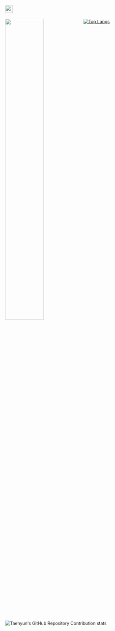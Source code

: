 # <img src="https://media.giphy.com/media/hvRJCLFzcasrR4ia7z/giphy.gif" width="25px"> 


<a href="#">
  <img align="left" src="https://github-readme-stats.vercel.app/api?username=Yeom-JinHo&show_icons=true&theme=vue&hide_border=true"  width=50%
  height=auto />
  

[![Top Langs](https://github-readme-stats.vercel.app/api/top-langs/?username=Yeom-JinHo&layout=compact&hide_border=true)](https://github.com/Yeom-JinHo)
  

![Taehyun's GitHub Repository Contribution stats](https://github-contributor-stats.vercel.app/api?username=Yeom-JinHo&combine_all_yearly_contributions=true&hide=B)
